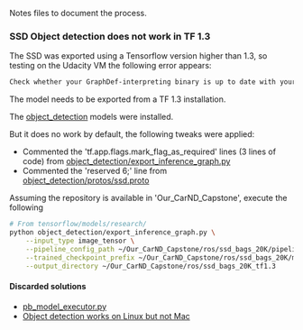 Notes files to document the process.

### SSD Object detection does not work in TF 1.3

The SSD was exported using a Tensorflow version higher than 1.3, so testing on the Udacity VM the following error appears:

```bash
Check whether your GraphDef-interpreting binary is up to date with your GraphDef-generating binary.
```
The model needs to be exported from a TF 1.3 installation.

The [object_detection](https://github.com/tensorflow/models/blob/master/research/object_detection/g3doc/installation.md) models were installed.

But it does no work by default, the following tweaks were applied:

* Commented the 'tf.app.flags.mark_flag_as_required' lines (3 lines of code) from [object_detection/export_inference_graph.py](https://github.com/tensorflow/models/blob/master/research/object_detection/export_inference_graph.py#L123)
* Commented the 'reserved 6;' line from [object_detection/protos/ssd.proto](https://github.com/tensorflow/models/blob/master/research/object_detection/protos/ssd.proto#L87)

Assuming the repository is available in 'Our_CarND_Capstone', execute the following

```bash
# From tensorflow/models/research/
python object_detection/export_inference_graph.py \
    --input_type image_tensor \
    --pipeline_config_path ~/Our_CarND_Capstone/ros/ssd_bags_20K/pipeline.config \
    --trained_checkpoint_prefix ~/Our_CarND_Capstone/ros/ssd_bags_20K/model.ckpt \
    --output_directory ~/Our_CarND_Capstone/ros/ssd_bags_20K_tf1.3
```

#### Discarded solutions

* [pb_model_executor.py](https://gist.github.com/peci1/80cf0dd79986db83b4c99d0714ddf2ff) 
* [Object detection works on Linux but not Mac](https://github.com/tensorflow/tensorflow/issues/14884) 

